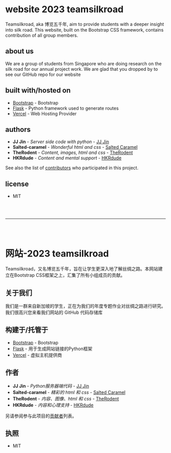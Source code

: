 # website 2023 teamsilkroad
Teamsilkroad, aka 博览五千年, aim to provide students with a deeper insight into silk road. This website, built on the Bootstrap CSS framework, contains contribution of all group members.

## about us
We are a group of students from Singapore who are doing research on the silk road for our annual project work. We are glad that you dropped by to see our GitHub repo for our website

## built with/hosted on

* [Bootstrap](https://getbootstrap.com/docs/5.3/getting-started/introduction/) - Bootstrap
* [Flask](https://flask.palletsprojects.com/en/2.2.x/) - Python framework used to generate routes
* [Vercel](https://vercel.com/) - Web Hosting Provider

## authors

* **JJ Jin** - *Server side code with python* - [JJ Jin](https://github.com/JIN-ZIJIE)
* **Salted-caramel** - *Wonderful html and css* - [Salted Caramel](https://github.com/salted-caramel)
* **TheRodent** - *Content, images, html and css* - [TheRodent](https://github.com/TheRodent)
* **HKRdude** - *Content and mental support* - [HKRdude](https://github.com/HKRdude)

See also the list of [contributors](https://github.com/JIN-ZIJIE/website-2023/graphs/contributors) who participated in this project.

## license
* MIT
<br>
<br>
<hr>
<br>
<br>

# 网站-2023 teamsilkroad
Teamsilkroad，又名博览五千年，旨在让学生更深入地了解丝绸之路。本网站建立在Bootstrap CSS框架之上，汇集了所有小组成员的贡献。

## 关于我们
我们是一群来自新加坡的学生，正在为我们的年度专题作业对丝绸之路进行研究。我们很高兴您来看我们网站的 GitHub 代码存储库

## 构建于/托管于

* [Bootstrap](https://getbootstrap.com/docs/5.3/getting-started/introduction/) - Bootstrap
* [Flask](https://flask.palletsprojects.com/en/2.2.x/) - 用于生成网站链接的Python框架
* [Vercel](https://vercel.com/) - 虚拟主机提供商

## 作者

* **JJ Jin** - *Python服务器端代码* - [JJ Jin](https://github.com/JIN-ZIJIE)
* **Salted-caramel** - *精彩的 html 和 css* - [Salted Caramel](https://github.com/salted-caramel)
* **TheRodent** - *内容、图像、html 和 css* - [TheRodent](https://github.com/TheRodent)
* **HKRdude** - *内容和心理支持* - [HKRdude](https://github.com/HKRdude)

另请参阅参与此项目的[贡献者](https://github.com/JIN-ZIJIE/website-2023/graphs/contributors)列表。

## 执照
* MIT
